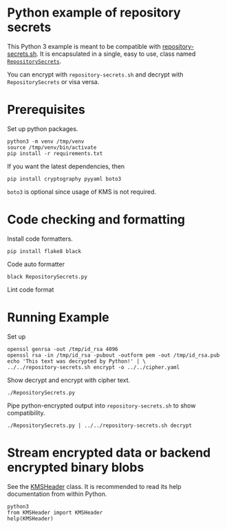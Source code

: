 # Python example of repository secrets

This Python 3 example is meant to be compatible with
[repository-secrets.sh](../../repository-secrets.sh).  It is encapsulated in a
single, easy to use, class named [`RepositorySecrets`](RepositorySecrets.py).

You can encrypt with `repository-secrets.sh` and decrypt with
`RepositorySecrets` or visa versa.

# Prerequisites

Set up python packages.

    python3 -m venv /tmp/venv
    source /tmp/venv/bin/activate
    pip install -r requirements.txt

If you want the latest dependencies, then

    pip install cryptography pyyaml boto3

`boto3` is optional since usage of KMS is not required.

# Code checking and formatting

Install code formatters.

    pip install flake8 black

Code auto formatter

    black RepositorySecrets.py

Lint code format

# Running Example

Set up

    openssl genrsa -out /tmp/id_rsa 4096
    openssl rsa -in /tmp/id_rsa -pubout -outform pem -out /tmp/id_rsa.pub
    echo 'This text was decrypted by Python!' | \
    ../../repository-secrets.sh encrypt -o ../../cipher.yaml

Show decrypt and encrypt with cipher text.

    ./RepositorySecrets.py


Pipe python-encrypted output into `repository-secrets.sh` to show compatibility.

    ./RepositorySecrets.py | ../../repository-secrets.sh decrypt

# Stream encrypted data or backend encrypted binary blobs

See the [KMSHeader](KMSHeader.py) class.  It is recommended to read its help
documentation from within Python.

    python3
    from KMSHeader import KMSHeader
    help(KMSHeader)
